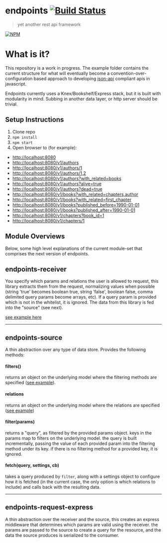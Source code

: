 # endpoints [![Build Status](https://secure.travis-ci.org/endpoints/endpoints.png)](http://travis-ci.org/endpoints/endpoints)
> yet another rest api framework

[![NPM](https://nodei.co/npm/endpoints.png)](https://nodei.co/npm/endpoints/)

# What is it?
This repository is a work in progress. The example folder contains the current structure for what will eventually become a convention-over-configuration based approach to developing [json-api](http://jsonapi.org) compliant apis in javascript.

Endpoints currently uses a Knex/Bookshelf/Express stack, but it is built with modularity in mind. Subbing in another data layer, or http server should be trivial.

## Setup Instructions

1. Clone repo
2. `npm install`
3. `npm start`
4. Open browser to (for example):
  - [http://localhost:8080](http://localhost:8080)
  - [http://localhost:8080/v1/authors](http://localhost:8080/v1/authors)
  - [http://localhost:8080/v1/authors/1](http://localhost:8080/v1/authors/1)
  - [http://localhost:8080/v1/authors/1,2](http://localhost:8080/v1/authors/1,2)
  - [http://localhost:8080/v1/authors?with_related=books](http://localhost:8080/v1/authors?with_related=books)
  - [http://localhost:8080/v1/authors?alive=true](http://localhost:8080/v1/authors?alive=true)
  - [http://localhost:8080/v1/authors?dead=true](http://localhost:8080/v1/authors?dead=true)
  - [http://localhost:8080/v1/books?with_related=chapters,author](http://localhost:8080/v1/books?with_related=chapters,author)
  - [http://localhost:8080/v1/books?with_related=first_chapter](http://localhost:8080/v1/books?with_related=first_chapter)
  - [http://localhost:8080/v1/books?published_before=1990-01-01](http://localhost:8080/v1/books?published_before=1990-01-01)
  - [http://localhost:8080/v1/books?published_after=1990-01-01](http://localhost:8080/v1/books?published_after=1990-01-01)
  - [http://localhost:8080/v1/chapters?book_id=1](http://localhost:8080/v1/chapters?book_id=1)
  - [http://localhost:8080/v1/chapters/1](http://localhost:8080/v1/chapters/1)

## Module Overviews
Below, some high level explanations of the current module-set that comprises the next version of endpoints.


## endpoints-receiver
You specify which params and relations the user is allowed to request, this library extracts them from the request, normalizing values when possible (string 'true' becomes boolean true, string 'false', boolean false, comma delimited query params become arrays, etc). If a query param is provided which is not in the whitelist, it is ignored.  The data from this library is fed into the "source" (see next).

[see example here](https://github.com/endpoints/endpoints/blob/master/example/api/modules/books/controller.js#L9-L12)

---

## endpoints-source
A thin abstraction over any type of data store. Provides the following methods:

#### filters()
returns an object on the underlying model where the filtering methods are specified ([see example](https://github.com/endpoints/endpoints/blob/master/example/api/modules/books/model.js#L30-L46)).

#### relations
returns an object on the underlying model where the relations are specified ([see example](https://github.com/endpoints/endpoints/blob/master/example/api/modules/books/model.js#L47-L59))

#### filter(params)
returns a "query", as filtered by the provided params object.  keys in the params map to filters on the underlying model. the query is built incrementally, passing the value of each provided param into the filtering method under its key. if there is no filtering method for a provided key, it is ignored.

#### fetch(query, settings, cb)
takes a query produced by `filter`, along with a settings object to configure how it is fetched (in the current case, the only option is which relations to include) and calls back with the resulting data.

---

## endpoints-request-express
A thin abstraction over the receiver and the source, this creates an express middleware that determines which params are valid using the receiver. the params are passed to the source to create a query for the resource, and the data the source produces is serialized to the consumer.
